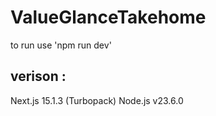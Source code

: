 # ValueGlanceTakehome

to run use 'npm run dev'

## verison : 
Next.js 15.1.3 (Turbopack)
Node.js v23.6.0

